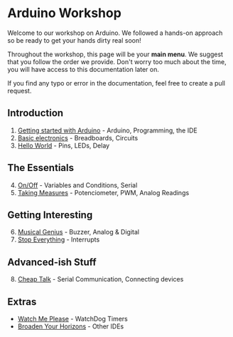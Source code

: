 # Arduino Workshop

Welcome to our workshop on Arduino. We followed a hands-on approach so be ready to get your hands dirty real soon!

Throughout the workshop, this page will be your **main menu**. We suggest that you follow the order we provide. Don't worry too much about the time, you will have access to this documentation later on.

If you find any typo or error in the documentation, feel free to create a pull request.
  
## Introduction

1. [Getting started with Arduino](./content/gettingStarted.md) - Arduino, Programming, the IDE
2. [Basic electronics](./content/basicElectronics.md) - Breadboards, Circuits
3. [Hello World](./content/helloWorld.md) - Pins, LEDs, Delay

## The Essentials

4. [On/Off](./content/onOff.md) - Variables and Conditions, Serial
5. [Taking Measures](./content/takingMeasures.md) - Potenciometer, PWM, Analog Readings

## Getting Interesting

6. [Musical Genius](./content/musicalGenius.md) - Buzzer, Analog & Digital
7. [Stop Everything](./content/stopEverything.md) - Interrupts

## Advanced-ish Stuff

8. [Cheap Talk](./content/cheapTalk.md) - Serial Communication, Connecting devices

## Extras
* [Watch Me Please](./content/watchMePlease.md) - WatchDog Timers
* [Broaden Your Horizons](./content/broadenYourHorizons.md) - Other IDEs
